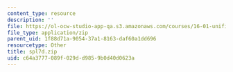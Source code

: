 ```yaml
---
content_type: resource
description: ''
file: https://ol-ocw-studio-app-qa.s3.amazonaws.com/courses/16-01-unified-engineering-i-ii-iii-iv-fall-2005-spring-2006/c64a3777089f029dd9859b0d40d0623a_spl7d.zip
file_type: application/zip
parent_uid: 1f88d71a-9054-37a1-8163-daf60a1dd696
resourcetype: Other
title: spl7d.zip
uid: c64a3777-089f-029d-d985-9b0d40d0623a
---
```


